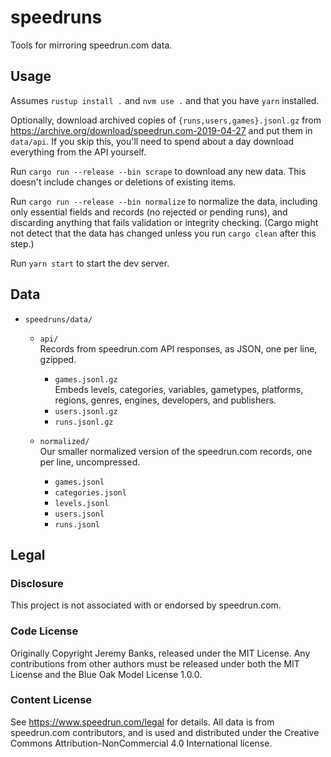# speedruns

Tools for mirroring speedrun.com data.

## Usage

Assumes `rustup install .` and `nvm use .` and that you have `yarn` installed.

Optionally, download archived copies of `{runs,users,games}.jsonl.gz` from
https://archive.org/download/speedrun.com-2019-04-27 and put them in `data/api`.
If you skip this, you'll need to spend about a day download everything from the
API yourself.

Run `cargo run --release --bin scrape` to download any new data. This doesn't
include changes or deletions of existing items.

Run `cargo run --release --bin normalize` to normalize the data, including only
essential fields and records (no rejected or pending runs), and discarding
anything that fails validation or integrity checking. (Cargo might not detect
that the data has changed unless you run `cargo clean` after this step.)

Run `yarn start` to start the dev server.

## Data

- `speedruns/data/`

  - `api/`  
    Records from speedrun.com API responses, as JSON, one per line, gzipped.

    - `games.jsonl.gz`  
      Embeds levels, categories, variables, gametypes, platforms, regions,
      genres, engines, developers, and publishers.
    - `users.jsonl.gz`
    - `runs.jsonl.gz`

  - `normalized/`  
    Our smaller normalized version of the speedrun.com records, one per line,
    uncompressed.

    - `games.jsonl`
    - `categories.jsonl`
    - `levels.jsonl`
    - `users.jsonl`
    - `runs.jsonl`

## Legal

### Disclosure

This project is not associated with or endorsed by speedrun.com.

### Code License

Originally Copyright Jeremy Banks, released under the MIT License. Any
contributions from other authors must be released under both the MIT License and
the Blue Oak Model License 1.0.0.

### Content License

See <https://www.speedrun.com/legal> for details. All data is from speedrun.com
contributors, and is used and distributed under the Creative Commons
Attribution-NonCommercial 4.0 International license.
